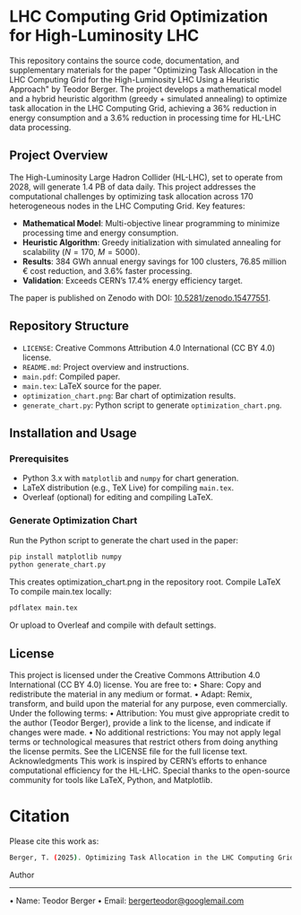 # LHC Computing Grid Optimization for High-Luminosity LHC

This repository contains the source code, documentation, and supplementary materials for the paper "Optimizing Task Allocation in the LHC Computing Grid for the High-Luminosity LHC Using a Heuristic Approach" by Teodor Berger. The project develops a mathematical model and a hybrid heuristic algorithm (greedy + simulated annealing) to optimize task allocation in the LHC Computing Grid, achieving a 36% reduction in energy consumption and a 3.6% reduction in processing time for HL-LHC data processing.

## Project Overview
The High-Luminosity Large Hadron Collider (HL-LHC), set to operate from 2028, will generate 1.4 PB of data daily. This project addresses the computational challenges by optimizing task allocation across 170 heterogeneous nodes in the LHC Computing Grid. Key features:
- **Mathematical Model**: Multi-objective linear programming to minimize processing time and energy consumption.
- **Heuristic Algorithm**: Greedy initialization with simulated annealing for scalability ($N=170$, $M=5000$).
- **Results**: 384 GWh annual energy savings for 100 clusters, 76.85 million € cost reduction, and 3.6% faster processing.
- **Validation**: Exceeds CERN’s 17.4% energy efficiency target.

The paper is published on Zenodo with DOI: [10.5281/zenodo.15477551](https://doi.org/10.5281/zenodo.15477551).

## Repository Structure
- `LICENSE`: Creative Commons Attribution 4.0 International (CC BY 4.0) license.
- `README.md`: Project overview and instructions.
- `main.pdf`: Compiled paper.
- `main.tex`: LaTeX source for the paper.
- `optimization_chart.png`: Bar chart of optimization results.
- `generate_chart.py`: Python script to generate `optimization_chart.png`.

## Installation and Usage
### Prerequisites
- Python 3.x with `matplotlib` and `numpy` for chart generation.
- LaTeX distribution (e.g., TeX Live) for compiling `main.tex`.
- Overleaf (optional) for editing and compiling LaTeX.

### Generate Optimization Chart
Run the Python script to generate the chart used in the paper:
```bash
pip install matplotlib numpy
python generate_chart.py
```
This creates optimization_chart.png in the repository root.
Compile LaTeX
To compile main.tex locally:
```bash
pdflatex main.tex
```
Or upload to Overleaf and compile with default settings.

## License
This project is licensed under the Creative Commons Attribution 4.0 International (CC BY 4.0) license. You are free to:
•  Share: Copy and redistribute the material in any medium or format.
•  Adapt: Remix, transform, and build upon the material for any purpose, even commercially.
Under the following terms:
•  Attribution: You must give appropriate credit to the author (Teodor Berger), provide a link to the license, and indicate if changes were made.
•  No additional restrictions: You may not apply legal terms or technological measures that restrict others from doing anything the license permits.
See the LICENSE file for the full license text.
Acknowledgments
This work is inspired by CERN’s efforts to enhance computational efficiency for the HL-LHC. Special thanks to the open-source community for tools like LaTeX, Python, and Matplotlib.

# Citation
Please cite this work as:
```bash
Berger, T. (2025). Optimizing Task Allocation in the LHC Computing Grid for the High-Luminosity LHC Using a Heuristic Approach. Zenodo. https://doi.org/10.5281/zenodo.15477551
```
Author
___
•  Name: Teodor Berger
•  Email: bergerteodor@googlemail.com
